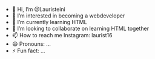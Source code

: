 - 👋 Hi, I’m @Lauristeini
- 👀 I’m interested in becoming a webdeveloper
- 🌱 I’m currently learning HTML
- 💞️ I’m looking to collaborate on learning HTML together
- 📫 How to reach me Instagram: laurist16
- 😄 Pronouns: ...
- ⚡ Fun fact: ...

<!---
Lauristeini/Lauristeini is a ✨ special ✨ repository because its `README.md` (this file) appears on your GitHub profile.
You can click the Preview link to take a look at your changes.
--->
